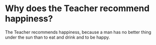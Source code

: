 # Why does the Teacher recommend happiness?

The Teacher recommends happiness, because a man has no better thing under the sun than to eat and drink and to be happy.

